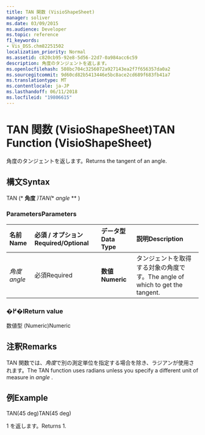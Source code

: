```yaml
---
title: TAN 関数 (VisioShapeSheet)
manager: soliver
ms.date: 03/09/2015
ms.audience: Developer
ms.topic: reference
f1_keywords:
- Vis_DSS.chm82251502
localization_priority: Normal
ms.assetid: c820cb95-92e8-5d56-22d7-0a984acc6c59
description: 角度のタンジェントを返します。
ms.openlocfilehash: 508bc704c3256072a927143ea2f7f656357da0a2
ms.sourcegitcommit: 9d60cd82b5413446e5bc8ace2cd689f683fb41a7
ms.translationtype: MT
ms.contentlocale: ja-JP
ms.lasthandoff: 06/11/2018
ms.locfileid: "19806615"
---
```

# <a name="tan-function-visioshapesheet"></a><span data-ttu-id="a0cce-103">TAN 関数 (VisioShapeSheet)</span><span class="sxs-lookup"><span data-stu-id="a0cce-103">TAN Function (VisioShapeSheet)</span></span>

<span data-ttu-id="a0cce-104">角度のタンジェントを返します。</span><span class="sxs-lookup"><span data-stu-id="a0cce-104">Returns the tangent of an angle.</span></span>
  
## <a name="syntax"></a><span data-ttu-id="a0cce-105">構文</span><span class="sxs-lookup"><span data-stu-id="a0cce-105">Syntax</span></span>

<span data-ttu-id="a0cce-106">TAN (* **角度** *)</span><span class="sxs-lookup"><span data-stu-id="a0cce-106">TAN(** *angle* ** )</span></span> 
  
### <a name="parameters"></a><span data-ttu-id="a0cce-107">Parameters</span><span class="sxs-lookup"><span data-stu-id="a0cce-107">Parameters</span></span>

|<span data-ttu-id="a0cce-108">**名前**</span><span class="sxs-lookup"><span data-stu-id="a0cce-108">**Name**</span></span>|<span data-ttu-id="a0cce-109">**必須 / オプション**</span><span class="sxs-lookup"><span data-stu-id="a0cce-109">**Required/Optional**</span></span>|<span data-ttu-id="a0cce-110">**データ型**</span><span class="sxs-lookup"><span data-stu-id="a0cce-110">**Data Type**</span></span>|<span data-ttu-id="a0cce-111">**説明**</span><span class="sxs-lookup"><span data-stu-id="a0cce-111">**Description**</span></span>|
|:-----|:-----|:-----|:-----|
| <span data-ttu-id="a0cce-112">_角度_</span><span class="sxs-lookup"><span data-stu-id="a0cce-112">_angle_</span></span> <br/> |<span data-ttu-id="a0cce-113">必須</span><span class="sxs-lookup"><span data-stu-id="a0cce-113">Required</span></span>  <br/> |<span data-ttu-id="a0cce-114">**数値**</span><span class="sxs-lookup"><span data-stu-id="a0cce-114">**Numeric**</span></span> <br/> |<span data-ttu-id="a0cce-115">タンジェントを取得する対象の角度です。</span><span class="sxs-lookup"><span data-stu-id="a0cce-115">The angle of which to get the tangent.</span></span>  <br/> |
   
### <a name="return-value"></a><span data-ttu-id="a0cce-116">�߂�l</span><span class="sxs-lookup"><span data-stu-id="a0cce-116">Return value</span></span>

<span data-ttu-id="a0cce-117">数値型 (Numeric)</span><span class="sxs-lookup"><span data-stu-id="a0cce-117">Numeric</span></span>
  
## <a name="remarks"></a><span data-ttu-id="a0cce-118">注釈</span><span class="sxs-lookup"><span data-stu-id="a0cce-118">Remarks</span></span>

<span data-ttu-id="a0cce-119">TAN 関数では、*角度*で別の測定単位を指定する場合を除き、ラジアンが使用されます。</span><span class="sxs-lookup"><span data-stu-id="a0cce-119">The TAN function uses radians unless you specify a different unit of measure in  *angle*  .</span></span> 
  
## <a name="example"></a><span data-ttu-id="a0cce-120">例</span><span class="sxs-lookup"><span data-stu-id="a0cce-120">Example</span></span>

<span data-ttu-id="a0cce-121">TAN(45 deg)</span><span class="sxs-lookup"><span data-stu-id="a0cce-121">TAN(45 deg)</span></span> 
  
<span data-ttu-id="a0cce-122">1 を返します。</span><span class="sxs-lookup"><span data-stu-id="a0cce-122">Returns 1.</span></span> 
  

